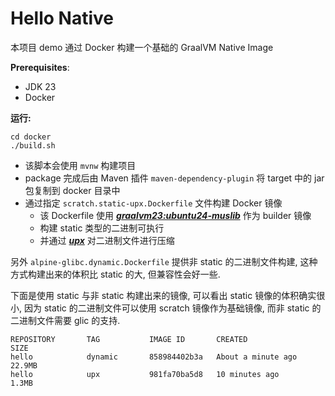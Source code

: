 # Hello Native

 本项目 demo 通过 Docker 构建一个基础的 GraalVM Native Image

**Prerequisites**:
* JDK 23
* Docker

**运行:**
```
cd docker
./build.sh
```

* 该脚本会使用 `mvnw` 构建项目
* package 完成后由 Maven 插件 `maven-dependency-plugin` 将 target 中的 jar 包复制到 docker 目录中
* 通过指定 `scratch.static-upx.Dockerfile` 文件构建 Docker 镜像
  * 该 Dockerfile 使用 _**[graalvm23:ubuntu24-muslib](https://github.com/masteranthoneyd/dockerfile/blob/master/graalvm/23/ubuntu24-muslib/Dockerfile)**_ 作为 builder 镜像
  * 构建 static 类型的二进制可执行
  * 并通过 _**[upx](https://upx.github.io/)**_ 对二进制文件进行压缩


另外 `alpine-glibc.dynamic.Dockerfile` 提供非 static 的二进制文件构建, 这种方式构建出来的体积比 static 的大, 但兼容性会好一些.

下面是使用 static 与非 static 构建出来的镜像, 可以看出 static 镜像的体积确实很小, 因为 static 的二进制文件可以使用 scratch 镜像作为基础镜像, 而非 static 的二进制文件需要 glic 的支持.
```
REPOSITORY       TAG           IMAGE ID       CREATED              SIZE
hello            dynamic       858984402b3a   About a minute ago   22.9MB
hello            upx           981fa70ba5d8   10 minutes ago       1.3MB
```